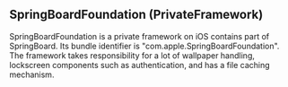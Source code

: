 ## SpringBoardFoundation (PrivateFramework)

SpringBoardFoundation is a private framework on iOS contains part of SpringBoard. Its bundle identifier is "com.apple.SpringBoardFoundation". The framework takes responsibility for a lot of wallpaper handling, lockscreen components such as authentication, and has a file caching mechanism. 
